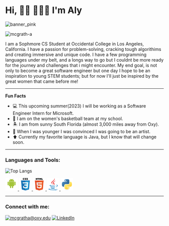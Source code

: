 
# Hi,  👋🏾 👩🏾‍💻 I'm Aly
![banner_pink](https://user-images.githubusercontent.com/93737807/176778522-88351c60-90b3-41ac-a7ce-25af88ba829c.png)



<p align="left"> <img src="https://komarev.com/ghpvc/?username=mcgrath-a&label=Profile%20views&color=0e75b6&style=flat" alt="mcgrath-a" />
 </p>
 
 I am a Sophmore CS Student at Occidental College in Los Angeles, California. I have a passion for problem-solving, cracking tough algorithims and creating immersive and unique code. I have a few programming languages under my belt, and a longs way to go but I couldnt be more ready for the journey and challenges that i might encounter. My end goal, is not only to become a great software engineer but one day I hope to be an inspiration to young STEM students; but for now I'll just be inspired by the great women that came before me!

---
**Fun Facts**
- 💻 This upcoming summer(2023) I will be working as a Software Engineer Intern for Microsoft.
- 🏀 I am on the women's basketball team at my school.
- 🏝 I am from sunny South Florida (almost 3,000 miles away from Oxy).
- 🎨 When I was younger I was convinced I was going to be an artist.
- ⬆️ Currently my favorite language is Java, but I know that will change soon.


---

<h3 align="left">Languages and Tools:</h3>

![Top Langs](https://github-readme-stats.vercel.app/api/top-langs/?username=mcgrath-a&layout=compact&theme=tokyonight)

<p>  <a href="https://developer.android.com" target="_blank" rel="noreferrer"> <img src="https://raw.githubusercontent.com/devicons/devicon/master/icons/android/android-original-wordmark.svg" alt="android" width="40" height="40"/> </a> <a href="https://www.w3schools.com/css/" target="_blank" rel="noreferrer"> <img src="https://raw.githubusercontent.com/devicons/devicon/master/icons/css3/css3-original-wordmark.svg" alt="css3" width="40" height="40"/> </a> <a href="https://www.w3.org/html/" target="_blank" rel="noreferrer"> <img src="https://raw.githubusercontent.com/devicons/devicon/master/icons/html5/html5-original-wordmark.svg" alt="html5" width="40" height="40"/> </a> <a href="https://www.java.com" target="_blank" rel="noreferrer"> <img src="https://raw.githubusercontent.com/devicons/devicon/master/icons/java/java-original.svg" alt="java" width="40" height="40"/> </a> <a href="https://www.python.org" target="_blank" rel="noreferrer"> <img src="https://raw.githubusercontent.com/devicons/devicon/master/icons/python/python-original.svg" alt="python" width="40" height="40"/></a>

---
  
<h3 align="left">Connect with me:</h3>

<a href="mailto:mcgratha@oxy.edu">![mcgratha@oxy.edu](https://img.shields.io/badge/Gmail-D14836?style=for-the-badge&logo=gmail&logoColor=white)</a> <a href="https://www.linkedin.com/in/alyanna-mcgrath/">![LinkedIn](https://img.shields.io/badge/LinkedIn-0077B5?style=for-the-badge&logo=linkedin&logoColor=white)</a>
  
  
